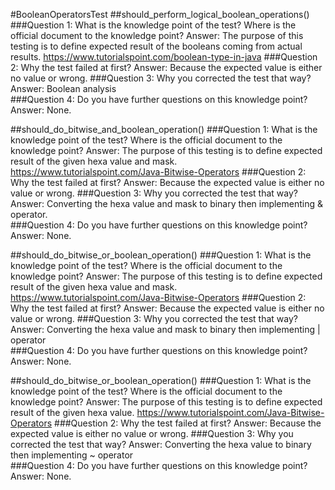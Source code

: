 #BooleanOperatorsTest
##should_perform_logical_boolean_operations()
###Question 1: What is the knowledge point of the test? Where is the official document to the knowledge point?
Answer: The purpose of this testing is to define expected result of the booleans coming from actual results. https://www.tutorialspoint.com/boolean-type-in-java 
###Question 2: Why the test failed at first?
Answer: Because the expected value is either no value or wrong.
###Question 3: Why you corrected the test that way?
Answer: Boolean analysis		
###Question 4: Do you have further questions on this knowledge point?
Answer: None.

##should_do_bitwise_and_boolean_operation()
###Question 1: What is the knowledge point of the test? Where is the official document to the knowledge point?
Answer: The purpose of this testing is to define expected result of the given hexa value and mask. https://www.tutorialspoint.com/Java-Bitwise-Operators
###Question 2: Why the test failed at first?
Answer: Because the expected value is either no value or wrong.
###Question 3: Why you corrected the test that way?
Answer: Converting the hexa value and mask to binary then implementing & operator. 		
###Question 4: Do you have further questions on this knowledge point?
Answer: None.

##should_do_bitwise_or_boolean_operation()
###Question 1: What is the knowledge point of the test? Where is the official document to the knowledge point?
Answer: The purpose of this testing is to define expected result of the given hexa value and mask. https://www.tutorialspoint.com/Java-Bitwise-Operators
###Question 2: Why the test failed at first?
Answer: Because the expected value is either no value or wrong.
###Question 3: Why you corrected the test that way?
Answer: Converting the hexa value and mask to binary then implementing | operator		
###Question 4: Do you have further questions on this knowledge point?
Answer: None.

##should_do_bitwise_or_boolean_operation()
###Question 1: What is the knowledge point of the test? Where is the official document to the knowledge point?
Answer: The purpose of this testing is to define expected result of the given hexa value. https://www.tutorialspoint.com/Java-Bitwise-Operators
###Question 2: Why the test failed at first?
Answer: Because the expected value is either no value or wrong.
###Question 3: Why you corrected the test that way?
Answer: Converting the hexa value to binary then implementing ~ operator		
###Question 4: Do you have further questions on this knowledge point?
Answer: None.